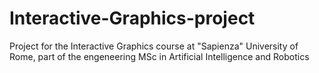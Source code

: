 # Interactive-Graphics-project
Project for the Interactive Graphics course at "Sapienza" University of Rome, part of the engeneering MSc in Artificial Intelligence and Robotics
